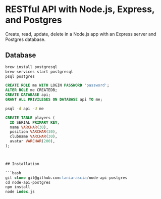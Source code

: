 # RESTful API with Node.js, Express, and Postgres

Create, read, update, delete in a Node.js app with an Express server and Postgres database.


## Database

```bash
brew install postgresql
brew services start postgresql
psql postgres
```

```sql
CREATE ROLE me WITH LOGIN PASSWORD 'password';
ALTER ROLE me CREATEDB;
CREATE DATABASE api;
GRANT ALL PRIVILEGES ON DATABASE api TO me;
```

```bash
psql -d api -U me
```

```sql
CREATE TABLE players (
  ID SERIAL PRIMARY KEY,
  name VARCHAR(30),
  position VARCHAR(30),
  clubname VARCHAR(30), 
  avatar VARCHAR(200), 
);



## Installation

```bash
git clone git@github.com:taniarascia/node-api-postgres
cd node-api-postgres
npm install
node index.js
```

